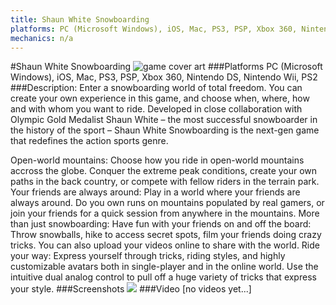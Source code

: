 ```yaml
---
title: Shaun White Snowboarding
platforms: PC (Microsoft Windows), iOS, Mac, PS3, PSP, Xbox 360, Nintendo DS, Nintendo Wii, PS2
mechanics: n/a
---
```

#Shaun White Snowboarding
![game cover art](//images.igdb.com/igdb/image/upload/t_cover_big/wmkbjoaklex6kuuffpnk.jpg "Logo Title Text 1")
###Platforms
PC (Microsoft Windows), iOS, Mac, PS3, PSP, Xbox 360, Nintendo DS, Nintendo Wii, PS2
###Description:
Enter a snowboarding world of total freedom. You can create your own experience in this game, and choose when, where, how and with whom you want to ride. 
Developed in close collaboration with Olympic Gold Medalist Shaun White – the most successful snowboarder in the history of the sport – Shaun White Snowboarding is the next-gen game that redefines the action sports genre. 
 
Open-world mountains: Choose how you ride in open-world mountains accross the globe. Conquer the extreme peak conditions, create your own paths in the back country, or compete with fellow riders in the terrain park. 
Your friends are always around: Play in a world where your friends are always around. Do you own runs on mountains populated by real gamers, or join your friends for a quick session from anywhere in the mountains. 
More than just snowboarding: Have fun with your friends on and off the board: Throw snowballs, hike to access secret spots, film your friends doing crazy tricks. You can also upload your videos online to share with the world. 
Ride your way: Express yourself through tricks, riding styles, and highly customizable avatars both in single-player and in the online world. Use the intuitive dual analog control to pull off a huge variety of tricks that express your style.
###Screenshots
<a target="_blank" href="//images.igdb.com/igdb/image/upload/t_cover_big/y8wclcojrmislgb0h0yw.jpg"><img src="//images.igdb.com/igdb/image/upload/t_thumb/y8wclcojrmislgb0h0yw.jpg"/></a>
###Video
[no videos yet...]

